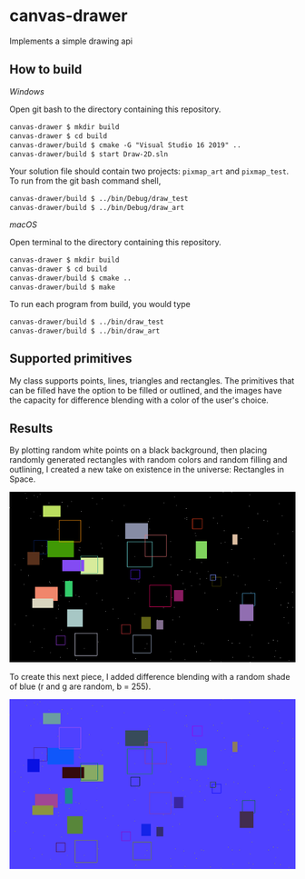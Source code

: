 # canvas-drawer

Implements a simple drawing api

## How to build

*Windows*

Open git bash to the directory containing this repository.

```
canvas-drawer $ mkdir build
canvas-drawer $ cd build
canvas-drawer/build $ cmake -G "Visual Studio 16 2019" ..
canvas-drawer/build $ start Draw-2D.sln
```

Your solution file should contain two projects: `pixmap_art` and `pixmap_test`.
To run from the git bash command shell, 

```
canvas-drawer/build $ ../bin/Debug/draw_test
canvas-drawer/build $ ../bin/Debug/draw_art
```

*macOS*

Open terminal to the directory containing this repository.

```
canvas-drawer $ mkdir build
canvas-drawer $ cd build
canvas-drawer/build $ cmake ..
canvas-drawer/build $ make
```

To run each program from build, you would type

```
canvas-drawer/build $ ../bin/draw_test
canvas-drawer/build $ ../bin/draw_art
```

## Supported primitives

My class supports points, lines, triangles and rectangles. 
The primitives that can be filled have the option to be filled
or outlined, and the images have the capacity for difference blending 
with a color of the user's choice.

## Results

By plotting random white points on a black background,
then placing randomly generated rectangles with random colors
and random filling and outlining, I created a new take on existence
in the universe: Rectangles in Space.

![art not found](rectangles_in_space.png)

To create this next piece, I added difference blending with a random 
shade of blue (r and g are random, b = 255).

![art not found](rectangles_difference_blend.png)